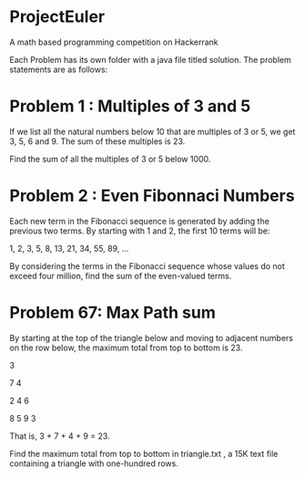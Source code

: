 # ProjectEuler
A math based programming competition on Hackerrank

Each Problem has its own folder with a java file titled solution. The problem statements are as follows:


Problem 1 : Multiples of 3 and 5
====
If we list all the natural numbers below 10 that are multiples of 3 or 5, we get 3, 5, 6 and 9. The sum of these multiples is 23.

Find the sum of all the multiples of 3 or 5 below 1000.

Problem 2 : Even Fibonnaci Numbers
====
Each new term in the Fibonacci sequence is generated by adding the previous two terms. By starting with 1 and 2, the first 10 terms will be:

1, 2, 3, 5, 8, 13, 21, 34, 55, 89, ...

By considering the terms in the Fibonacci sequence whose values do not exceed four million, find the sum of the even-valued terms.

Problem 67: Max Path sum
====

By starting at the top of the triangle below and moving to adjacent numbers on the row below, the maximum total from top to bottom is 23.

3

7 4

2 4 6

8 5 9 3


That is, 3 + 7 + 4 + 9 = 23.

Find the maximum total from top to bottom in triangle.txt , a 15K text file containing a triangle with one-hundred rows.
